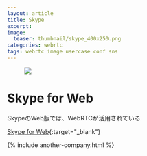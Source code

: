 ```yaml
---
layout: article
title: Skype
excerpt: 
image:
  teaser: thumbnail/skype_400x250.png
categories: webrtc
tags: webrtc image usercase conf sns
---
```


<figure>
	<a href="https://web.skype.com/" target="_blank"><img src="{{ site.url | replace_first: 'http://', '//' | replace_first: 'https://', '//' }}{{ site.baseurl }}/images/pages/skypeforweb.png"></a>
</figure>

# Skype for Web

SkypeのWeb版では、WebRTCが活用されている

[Skype for Web](https://web.skype.com/){:target="_blank"}

{% include another-company.html %}

